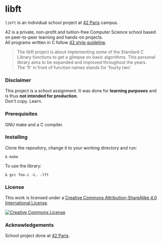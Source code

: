 # libft

`libft` is an individual school project at [42 Paris](https://www.42.fr) campus.

42 is a private, non-profit and tuition-free Computer Science school based on peer-to-peer learning and hands-on projects.  
All programs written in C follow [42 style guideline](https://github.com/42Paris/norminette).

> The libft project is about implementing some of the Standard C Library functions to get a glimpse on basic algorithms. This personal library aims to be expanded and improved throughout the years.  
The 'ft' in front of function names stands for 'fourty two'.

### Disclaimer

This project is a school assignment. It was done for **learning purposes** and is thus **not intended for production**.  
Don't copy. Learn.

### Prerequisites

GNU make and a C compiler.

### Installing

Clone the repository, change it to your working directory and run:
```console
& make
```

To use the library:
```console
& gcc foo.c -L. -lft
```

### License

This work is licensed under a
[Creative Commons Attribution-ShareAlike 4.0 International License](http://creativecommons.org/licenses/by-nc/4.0/).

<a rel="license" href="http://creativecommons.org/licenses/by-nc/4.0/"><img alt="Creative Commons License" style="border-width:0" src="https://i.creativecommons.org/l/by-nc/4.0/88x31.png" /></a>

### Acknowledgements

School project done at [42 Paris](https://www.42.fr).
